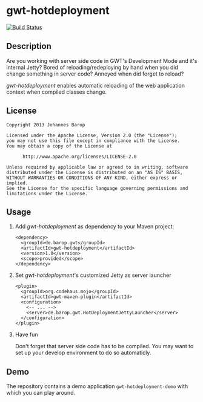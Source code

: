 # gwt-hotdeployment

[![Build Status](https://buildhive.cloudbees.com/job/jbarop/job/gwt-hotdeployment/badge/icon)](https://buildhive.cloudbees.com/job/jbarop/job/gwt-hotdeployment/)


## Description

Are you working with server side code in GWT's Development Mode and it's internal Jetty? Bored of reloading/redeploying by hand when you did change something in server code? Annoyed when did forget to reload?

_gwt-hotdeployment_ enables automatic reloading of the web application context when compiled classes change.


## License

    Copyright 2013 Johannes Barop

    Licensed under the Apache License, Version 2.0 (the "License");
    you may not use this file except in compliance with the License.
    You may obtain a copy of the License at

          http://www.apache.org/licenses/LICENSE-2.0

    Unless required by applicable law or agreed to in writing, software
    distributed under the License is distributed on an "AS IS" BASIS,
    WITHOUT WARRANTIES OR CONDITIONS OF ANY KIND, either express or implied.
    See the License for the specific language governing permissions and
    limitations under the License.


## Usage

1. Add _gwt-hotdeployment_ as dependency to your Maven project:

    ```
    <dependency>
      <groupId>de.barop.gwt</groupId>
      <artifactId>gwt-hotdeployment</artifactId>
      <version>1.0</version>
      <scope>provided</scope>
    </dependency>
    ```

2. Set _gwt-hotdeployment_'s customized Jetty as server launcher

    ```
    <plugin>
      <groupId>org.codehaus.mojo</groupId>
      <artifactId>gwt-maven-plugin</artifactId>
      <configuration>
        <-- ... -->
        <server>de.barop.gwt.HotDeploymentJettyLauncher</server>
      </configuration>
    </plugin>
    ```

3. Have fun

    Don't forget that server side code has to be compiled. You may
    want to set up your develop environment to do so automaticly.


## Demo

The repository contains a demo application ``gwt-hotdeployment-demo`` with which you can play around.
